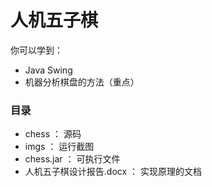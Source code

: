 # 人机五子棋

你可以学到：
- Java Swing
- 机器分析棋盘的方法（重点）

### 目录
- chess ： 源码
- imgs ： 运行截图
- chess.jar ： 可执行文件
- 人机五子棋设计报告.docx ： 实现原理的文档
